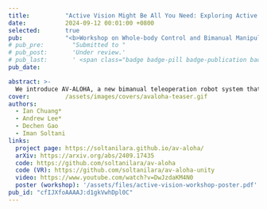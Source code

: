 ```yaml
---
title:          "Active Vision Might Be All You Need: Exploring Active Vision in Bimanual Robotic Manipulation"
date:           2024-09-12 00:01:00 +0800
selected:       true
pub:            "<b>Workshop on Whole-body Control and Bimanual Manipulation @ CoRL 2024 <br>  International Conference on Robotics and Automation (ICRA) 2025</b>"
# pub_pre:        "Submitted to "
# pub_post:       'Under review.'
# pub_last:       ' <span class="badge badge-pill badge-publication badge-success">Spotlight</span>'
pub_date:       

abstract: >-
  We introduce AV-ALOHA, a new bimanual teleoperation robot system that extends the ALOHA 2 robot system with Active Vision. This system provides an immersive teleoperation experience, with bimanual first-person control, enabling the operator to dynamically explore and search the scene and simultaneously interact with the environment. We conduct imitation learning experiments and our results show significant improvements over fixed cameras in tasks with limited visibility.
cover:          /assets/images/covers/avaloha-teaser.gif
authors:
  - Ian Chuang*
  - Andrew Lee*
  - Dechen Gao
  - Iman Soltani
links:
  project page: https://soltanilara.github.io/av-aloha/
  arXiv: https://arxiv.org/abs/2409.17435
  code: https://github.com/soltanilara/av-aloha
  code (VR): https://github.com/soltanilara/av-aloha-unity
  video: https://www.youtube.com/watch?v=DwJzdaKM4N0
  poster (workshop): '/assets/files/active-vision-workshop-poster.pdf'
pub_id: "cfIJXfoAAAAJ:d1gkVwhDpl0C"
---
```

